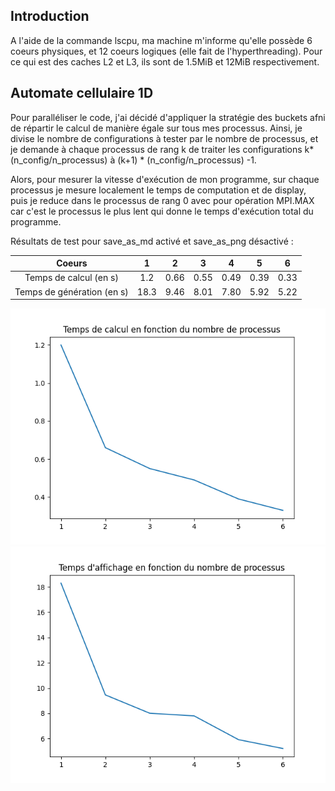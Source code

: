 ## Introduction

A l'aide de la commande lscpu, ma machine m'informe qu'elle possède 6 coeurs physiques, et 12 coeurs logiques (elle fait de l'hyperthreading).
Pour ce qui est des caches L2 et L3, ils sont de 1.5MiB et 12MiB respectivement.

## Automate cellulaire 1D

Pour paralléliser le code, j'ai décidé d'appliquer la stratégie des buckets afni de répartir le calcul de manière égale sur tous mes processus.
Ainsi, je divise le nombre de configurations à tester par le nombre de processus, et je demande à chaque processus de rang k de traiter les
configurations k* (n_config/n_processus) à (k+1) * (n_config/n_processus) -1.

Alors, pour mesurer la vitesse d'exécution de mon programme, sur chaque processus je mesure localement le temps de computation et de display, 
puis je reduce dans le processus de rang 0 avec pour opération MPI.MAX car c'est le processus le plus lent qui donne le temps d'exécution total
du programme.

Résultats de test pour save_as_md activé et save_as_png désactivé : 

|Coeurs                      |   1  |   2   |  3   |   4   |   5   |  6   |
|:-:|:-:|:-:|:-:|:-:|:-:|:-:|
|Temps de calcul  (en s)     |  1.2 | 0.66  | 0.55 | 0.49  | 0.39  | 0.33 |
|Temps de génération (en s)  | 18.3 | 9.46  | 8.01 | 7.80  | 5.92  | 5.22 |

![Temps de calcul en fonction du nombre de processus](Calcul_process.png)
![Temps d'affichage en fonction du nombre de processus](Affichage_process.png)


